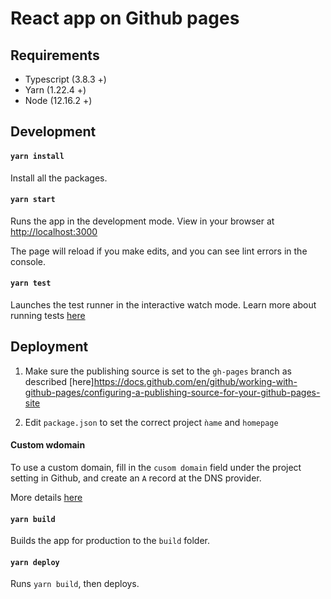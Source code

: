 # React app on Github pages

## Requirements

- Typescript (3.8.3 +)
- Yarn (1.22.4 +)
- Node (12.16.2 +)

## Development

#### `yarn install`

Install all the packages.

#### `yarn start`

Runs the app in the development mode.
View in your browser at [http://localhost:3000](http://localhost:3000)

The page will reload if you make edits, and you can see lint errors in the console.

#### `yarn test`

Launches the test runner in the interactive watch mode. Learn more about running tests [here](https://facebook.github.io/create-react-app/docs/running-tests)


## Deployment

1) Make sure the publishing source is set to the `gh-pages` branch as described [here]https://docs.github.com/en/github/working-with-github-pages/configuring-a-publishing-source-for-your-github-pages-site

2) Edit `package.json` to set the correct project `ǹame` and `homepage`

#### Custom wdomain

To use a custom domain, fill in the `cusom domain` field under the project setting in Github, and create an `A` record at the DNS provider.

More details [here](https://docs.github.com/en/github/working-with-github-pages/managing-a-custom-domain-for-your-github-pages-site)

#### `yarn build`

Builds the app for production to the `build` folder.

#### `yarn deploy`

Runs `yarn build`, then deploys.

